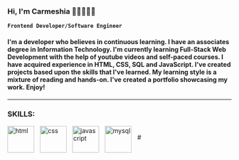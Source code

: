 ### Hi, I'm Carmeshia 👩🏽‍💻👋🏾

**`Frontend Developer/Software Engineer`**

####  I'm a developer who believes in continuous learning. I have an associates degree in Information Technology. I'm currently learning Full-Stack Web Development with the help of youtube videos and self-paced courses. I have acquired experience in HTML, CSS, SQL and JavaScript. I've created projects based upon the skills that I've learned. My learning style is a mixture of reading and hands-on. I've created a portfolio showcasing my work. Enjoy!

<hr>

### SKILLS:


<img align="left" alt="html" width="60px" style="padding-right:10px;" src="https://cdn.jsdelivr.net/gh/devicons/devicon/icons/html5/html5-plain-wordmark.svg" />
<img align="left" alt="css" width="60px" style="padding-right:10px;" src="https://cdn.jsdelivr.net/gh/devicons/devicon/icons/css3/css3-plain-wordmark.svg" />
<img align="left" alt="javascript" width="60px" style="padding-right:10px;" src="https://cdn.jsdelivr.net/gh/devicons/devicon/icons/javascript/javascript-plain.svg" />
<img align="left" alt="mysql" width="60px" style="padding-right:10px;" src="https://cdn.jsdelivr.net/gh/devicons/devicon/icons/mysql/mysql-original-wordmark.svg" />

<br>
#





